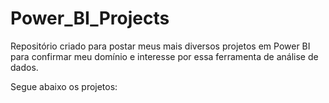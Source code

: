 # Power_BI_Projects

Repositório criado para postar meus mais diversos projetos em Power BI para confirmar meu domínio e interesse por essa ferramenta de análise de dados.

Segue abaixo os projetos:


